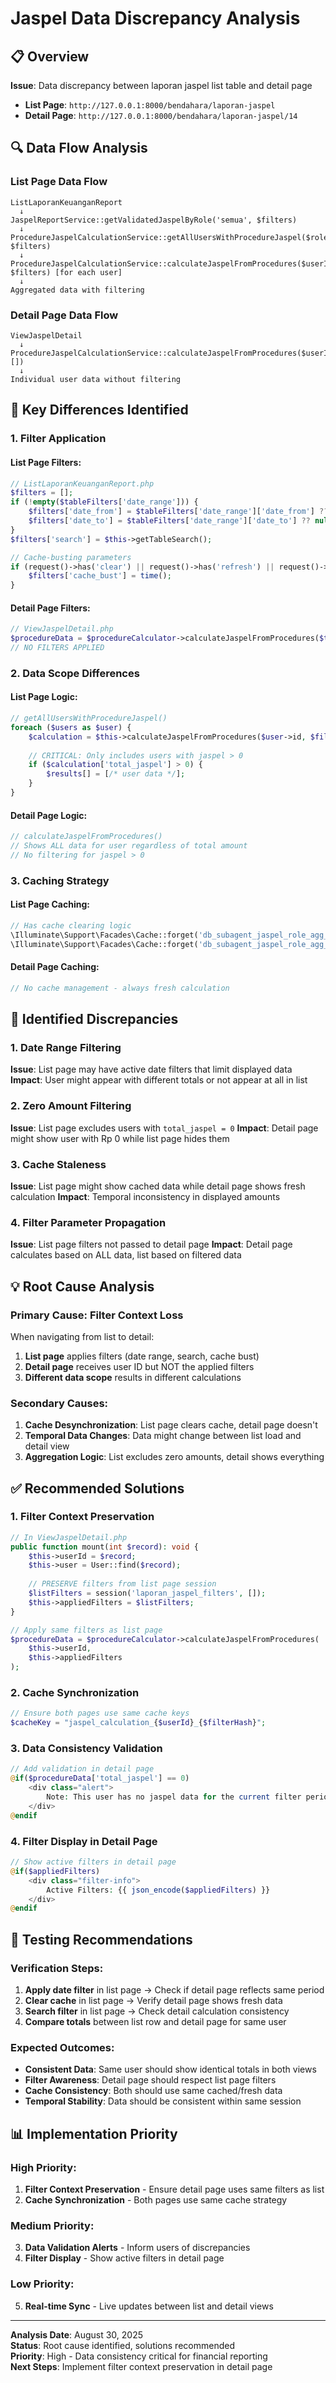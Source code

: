 # Jaspel Data Discrepancy Analysis

## 📋 Overview

**Issue**: Data discrepancy between laporan jaspel list table and detail page
- **List Page**: `http://127.0.0.1:8000/bendahara/laporan-jaspel`
- **Detail Page**: `http://127.0.0.1:8000/bendahara/laporan-jaspel/14`

## 🔍 Data Flow Analysis

### List Page Data Flow
```mermaid
ListLaporanKeuanganReport
  ↓
JaspelReportService::getValidatedJaspelByRole('semua', $filters)
  ↓ 
ProcedureJaspelCalculationService::getAllUsersWithProcedureJaspel($role, $filters)
  ↓
ProcedureJaspelCalculationService::calculateJaspelFromProcedures($userId, $filters) [for each user]
  ↓
Aggregated data with filtering
```

### Detail Page Data Flow
```mermaid
ViewJaspelDetail
  ↓
ProcedureJaspelCalculationService::calculateJaspelFromProcedures($userId, [])
  ↓
Individual user data without filtering
```

## 🎯 Key Differences Identified

### 1. **Filter Application**

#### List Page Filters:
```php
// ListLaporanKeuanganReport.php
$filters = [];
if (!empty($tableFilters['date_range'])) {
    $filters['date_from'] = $tableFilters['date_range']['date_from'] ?? null;
    $filters['date_to'] = $tableFilters['date_range']['date_to'] ?? null;
}
$filters['search'] = $this->getTableSearch();

// Cache-busting parameters
if (request()->has('clear') || request()->has('refresh') || request()->has('v')) {
    $filters['cache_bust'] = time();
}
```

#### Detail Page Filters:
```php
// ViewJaspelDetail.php
$procedureData = $procedureCalculator->calculateJaspelFromProcedures($this->userId ?? 0, []);
// NO FILTERS APPLIED
```

### 2. **Data Scope Differences**

#### List Page Logic:
```php
// getAllUsersWithProcedureJaspel()
foreach ($users as $user) {
    $calculation = $this->calculateJaspelFromProcedures($user->id, $filters);
    
    // CRITICAL: Only includes users with jaspel > 0
    if ($calculation['total_jaspel'] > 0) {
        $results[] = [/* user data */];
    }
}
```

#### Detail Page Logic:
```php
// calculateJaspelFromProcedures() 
// Shows ALL data for user regardless of total amount
// No filtering for jaspel > 0
```

### 3. **Caching Strategy**

#### List Page Caching:
```php
// Has cache clearing logic
\Illuminate\Support\Facades\Cache::forget('db_subagent_jaspel_role_agg_petugas_dokter_');
\Illuminate\Support\Facades\Cache::forget('db_subagent_jaspel_role_agg_petugas_semua_');
```

#### Detail Page Caching:
```php
// No cache management - always fresh calculation
```

## 🚨 Identified Discrepancies

### 1. **Date Range Filtering**
**Issue**: List page may have active date filters that limit displayed data
**Impact**: User might appear with different totals or not appear at all in list

### 2. **Zero Amount Filtering** 
**Issue**: List page excludes users with `total_jaspel = 0`
**Impact**: Detail page might show user with Rp 0 while list page hides them

### 3. **Cache Staleness**
**Issue**: List page might show cached data while detail page shows fresh calculation
**Impact**: Temporal inconsistency in displayed amounts

### 4. **Filter Parameter Propagation**
**Issue**: List page filters not passed to detail page
**Impact**: Detail page calculates based on ALL data, list based on filtered data

## 💡 Root Cause Analysis

### Primary Cause: **Filter Context Loss**
When navigating from list to detail:
1. **List page** applies filters (date range, search, cache bust)
2. **Detail page** receives user ID but NOT the applied filters
3. **Different data scope** results in different calculations

### Secondary Causes:
1. **Cache Desynchronization**: List page clears cache, detail page doesn't
2. **Temporal Data Changes**: Data might change between list load and detail view
3. **Aggregation Logic**: List excludes zero amounts, detail shows everything

## ✅ Recommended Solutions

### 1. **Filter Context Preservation**
```php
// In ViewJaspelDetail.php
public function mount(int $record): void {
    $this->userId = $record;
    $this->user = User::find($record);
    
    // PRESERVE filters from list page session
    $listFilters = session('laporan_jaspel_filters', []);
    $this->appliedFilters = $listFilters;
}

// Apply same filters as list page
$procedureData = $procedureCalculator->calculateJaspelFromProcedures(
    $this->userId, 
    $this->appliedFilters
);
```

### 2. **Cache Synchronization**
```php
// Ensure both pages use same cache keys
$cacheKey = "jaspel_calculation_{$userId}_{$filterHash}";
```

### 3. **Data Consistency Validation**
```php
// Add validation in detail page
@if($procedureData['total_jaspel'] == 0)
    <div class="alert">
        Note: This user has no jaspel data for the current filter period
    </div>
@endif
```

### 4. **Filter Display in Detail Page**
```php
// Show active filters in detail page
@if($appliedFilters)
    <div class="filter-info">
        Active Filters: {{ json_encode($appliedFilters) }}
    </div>
@endif
```

## 🧪 Testing Recommendations

### Verification Steps:
1. **Apply date filter** in list page → Check if detail page reflects same period
2. **Clear cache** in list page → Verify detail page shows fresh data
3. **Search filter** in list page → Check detail calculation consistency
4. **Compare totals** between list row and detail page for same user

### Expected Outcomes:
- **Consistent Data**: Same user should show identical totals in both views
- **Filter Awareness**: Detail page should respect list page filters
- **Cache Consistency**: Both should use same cached/fresh data
- **Temporal Stability**: Data should be consistent within same session

## 📊 Implementation Priority

### High Priority:
1. **Filter Context Preservation** - Ensure detail page uses same filters as list
2. **Cache Synchronization** - Both pages use same cache strategy

### Medium Priority:
3. **Data Validation Alerts** - Inform users of discrepancies
4. **Filter Display** - Show active filters in detail page

### Low Priority:
5. **Real-time Sync** - Live updates between list and detail views

---

**Analysis Date**: August 30, 2025  
**Status**: Root cause identified, solutions recommended  
**Priority**: High - Data consistency critical for financial reporting  
**Next Steps**: Implement filter context preservation in detail page
